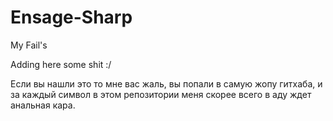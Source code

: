 # Ensage-Sharp
My Fail's

Adding here some shit :/

Если вы нашли это то мне вас жаль, вы попали в самую жопу гитхаба,
и за каждый символ в этом репозитории меня скорее всего в аду ждет анальная кара.
